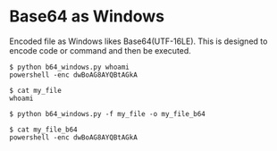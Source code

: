 # Base64 as Windows

Encoded file as Windows likes Base64(UTF-16LE). This is designed to encode code or command and then be executed.
````
$ python b64_windows.py whoami
powershell -enc dwBoAG8AYQBtAGkA

$ cat my_file
whoami

$ python b64_windows.py -f my_file -o my_file_b64

$ cat my_file_b64
powershell -enc dwBoAG8AYQBtAGkA

````
